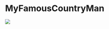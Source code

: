 # MyFamousCountryMan
<img src="https://img.shields.io/github/license/IT-cube-Kaliningrad/MyFamousCountryMan?label=License">

